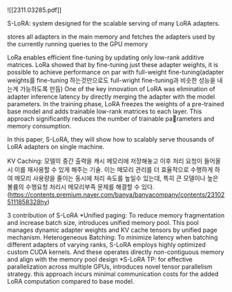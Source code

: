 ![[2311.03285.pdf]]

S-LoRA: system designed for the scalable serving of many LoRA adapters.

stores all adapters in the main memory and fetches the adapters used by the currently running queries to the GPU memory

LoRa enables efficient fine-tuning by updating only low-rank additive matrices.
LoRa showed that by fine-tuning just these adapter weights, it is possible to achieve performance on par with full-weight fine-tuning(adapter weights를 fine-tuning 하는것만으로도 full-wright fine-tuning과 비슷한 성능을 내는게 가능하도록 만듬)
One of the key innovation of LoRA was elimination of adapter inference latency by directly merging the adapter with the model parameters. 
In the training phase, LoRA freezes the weights of a pre-trained base model and adds trainable low-rank matrices to each layer. This approach significantly reduces the number of trainable parameters and memory consumption.

In this paper, S-LoRA, they will show how to scalably serve thousands of LoRA adapters on single machine.

KV Caching: 모델의 중간 출력을 캐시 메모리에 저장해놓고 이후 처리 요청이 들어올 시 이를 재사용할 수 있게 해주는 기술. 이는 메모리 관리를 더 효율적으로 수행하게 하여 메모리 사용량을 줄이는 동시에 처리 속도를 높일수 있는데, 특히 큰 모델이나 높은 볼륨의 수행요청 처리시 메모리부족 문제를 해결할 수 있다.
(https://contents.premium.naver.com/banya/banyacompany/contents/231025111858328hy)

3 contribution of S-LoRA
	*Unified paging: To reduce memory fragmentation and increase batch size, introduces unified memory pool. This pool manages dynamic adapter weights and KV cache tensors by unified page mechanism. 
	Heterogeneous Batching: To minimize latency when batching different adapters of varying ranks, S-LoRA employs highly optimized custom CUDA kernels. And these operates directly non-contiguous memory and align with the memory pool design
	*S-LoRA TP: for effective parallelization across multiple GPUs, introduces novel tensor parallelism strategy. this approach incurs minimal communication costs for the added LoRA computation compared to base model. 
	
